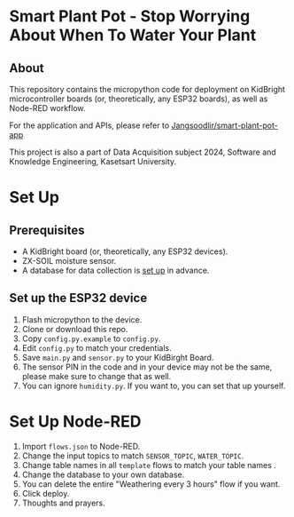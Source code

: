 # Smart Plant Pot - Stop Worrying About When To Water Your Plant
## About
This repository contains the micropython code for deployment on KidBright microcontroller boards (or, theoretically, any ESP32 boards), as well as Node-RED workflow.

For the application and APIs, please refer to [Jangsoodlir/smart-plant-pot-app](https://github.com/Jangsoodlor/smart-plant-pot-app)


This project is also a part of Data Acquisition subject 2024, Software and Knowledge Engineering, Kasetsart University.

# Set Up

## Prerequisites
- A KidBright board (or, theoretically, any ESP32 devices).
- ZX-SOIL moisture sensor.
- A database for data collection is [set up](https://github.com/Jangsoodlor/smart-plant-pot-app/wiki/Database-Schema-&-Setup) in advance.

## Set up the ESP32 device
1. Flash micropython to the device.
1. Clone or download this repo.
1. Copy `config.py.example` to `config.py`.
1. Edit `config.py` to match your credentials.
1. Save `main.py` and `sensor.py` to your KidBirght Board.
1. The sensor PIN in the code and in your device may not be the same, please make sure to change that as well.
1. You can ignore `humidity.py`. If you want to, you can set that up yourself.

# Set Up Node-RED
1. Import `flows.json` to Node-RED.
1. Change the input topics to match `SENSOR_TOPIC`, `WATER_TOPIC`.
1. Change table names in all `template` flows to match your table names .
1. Change the database to your own database.
1. You can delete the entire "Weathering every 3 hours" flow if you want.
1. Click deploy.
1. Thoughts and prayers.
